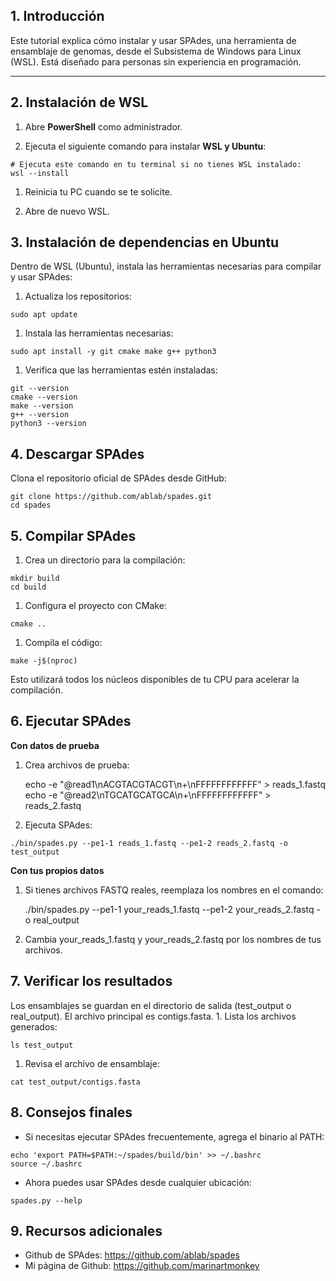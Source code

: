 ## **1. Introducción**

Este tutorial explica cómo instalar y usar SPAdes, una herramienta de
ensamblaje de genomas, desde el Subsistema de Windows para Linux (WSL).
Está diseñado para personas sin experiencia en programación.

------------------------------------------------------------------------

## **2. Instalación de WSL**

1.  Abre **PowerShell** como administrador.

2.  Ejecuta el siguiente comando para instalar **WSL y Ubuntu**:

<!-- -->

    # Ejecuta este comando en tu terminal si no tienes WSL instalado:
    wsl --install

1.  Reinicia tu PC cuando se te solicite.

2.  Abre de nuevo WSL.

## **3. Instalación de dependencias en Ubuntu**

Dentro de WSL (Ubuntu), instala las herramientas necesarias para
compilar y usar SPAdes:

1.  Actualiza los repositorios:

<!-- -->

    sudo apt update

1.  Instala las herramientas necesarias:

<!-- -->

    sudo apt install -y git cmake make g++ python3

1.  Verifica que las herramientas estén instaladas:

<!-- -->

    git --version
    cmake --version
    make --version
    g++ --version
    python3 --version

## **4. Descargar SPAdes**

Clona el repositorio oficial de SPAdes desde GitHub:

    git clone https://github.com/ablab/spades.git
    cd spades

## **5. Compilar SPAdes**

1.  Crea un directorio para la compilación:

<!-- -->

    mkdir build
    cd build

1.  Configura el proyecto con CMake:

<!-- -->

    cmake ..

1.  Compila el código:

<!-- -->

    make -j$(nproc)

Esto utilizará todos los núcleos disponibles de tu CPU para acelerar la
compilación.

## **6. Ejecutar SPAdes**

**Con datos de prueba**  
1. Crea archivos de prueba:

    echo -e "@read1\nACGTACGTACGT\n+\nFFFFFFFFFFFF" > reads_1.fastq
    echo -e "@read2\nTGCATGCATGCA\n+\nFFFFFFFFFFFF" > reads_2.fastq

1.  Ejecuta SPAdes:

<!-- -->

    ./bin/spades.py --pe1-1 reads_1.fastq --pe1-2 reads_2.fastq -o test_output

**Con tus propios datos**  
1. Si tienes archivos FASTQ reales, reemplaza los nombres en el comando:

    ./bin/spades.py --pe1-1 your_reads_1.fastq --pe1-2 your_reads_2.fastq -o real_output

1.  Cambia your\_reads\_1.fastq y your\_reads\_2.fastq por los nombres
    de tus archivos.

## **7. Verificar los resultados**

Los ensamblajes se guardan en el directorio de salida (test\_output o
real\_output). El archivo principal es contigs.fasta. 1. Lista los
archivos generados:

    ls test_output

1.  Revisa el archivo de ensamblaje:

<!-- -->

    cat test_output/contigs.fasta

## **8. Consejos finales**

-   Si necesitas ejecutar SPAdes frecuentemente, agrega el binario al
    PATH:

<!-- -->

    echo 'export PATH=$PATH:~/spades/build/bin' >> ~/.bashrc
    source ~/.bashrc

-   Ahora puedes usar SPAdes desde cualquier ubicación:

<!-- -->

    spades.py --help

## **9. Recursos adicionales**

-   Github de SPAdes: <https://github.com/ablab/spades>
-   Mi página de Github: <https://github.com/marinartmonkey>
